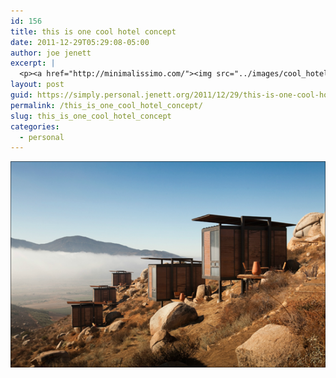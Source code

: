 ```yaml
---
id: 156
title: this is one cool hotel concept
date: 2011-12-29T05:29:08-05:00
author: joe jenett
excerpt: |
  <p><a href="http://minimalissimo.com/"><img src="../images/cool_hotel.png" alt="" style="border:none;" /></a></p>
layout: post
guid: https://simply.personal.jenett.org/2011/12/29/this-is-one-cool-hotel-concept/
permalink: /this_is_one_cool_hotel_concept/
slug: this_is_one_cool_hotel_concept
categories:
  - personal
---
```

[<img src="../images/cool_hotel.png" alt="" style="border:none;" />](http://minimalissimo.com/)
